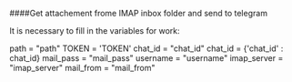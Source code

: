 ####Get attachement frome IMAP inbox folder and send to telegram 

It is necessary to fill in the variables for work:

path = "path"
TOKEN = 'TOKEN'
chat_id = "chat_id"
chat_id = {'chat_id' : chat_id}
mail_pass = "mail_pass"
username = "username"
imap_server = "imap_server"
mail_from = "mail_from"

